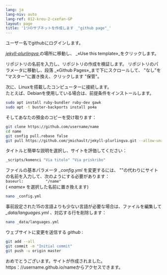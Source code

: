 ```yaml
---
lang: ja
lang-niv: auto
lang-ref: 012-kreu-2-cxefan-GP
layout: page
title: '1つのサブネットを作成します _"github page"_'
---
```


ユーザー名でgithubにログインします。  

 [ _jekyll-plurlingva_ ](https://github.com/jmichault/jekyll-plurlingva)の場所に移動し、 _«Use this template»_をクリックします。

リポジトリの名前を入力し、リポジトリの作成を検証します。
リポジトリのパラメータに移動し、段落 _«Github Pages»_まで下にスクロールして、 "なし"を "マスター"に置き換え、クリックします "保管"。

次に、Linuxを搭載したコンピューターに接続します。  
たとえば、Debianを使用している場合は、前提条件をインストールします。
```bash
sudo apt install ruby-bundler ruby-dev gawk
sudo apt -t buster-backports install po4a
```

そしてあなたの預金のコピーを受け取ります：
```bash
git clone https://github.com/username/name
cd name
git config pull.rebase false
git pull https://github.com/jmichault/jekyll-plurlingva.git --allow-unrelated-histories
```

タイトルと簡単な説明を選択し、サイトを評価してください：
```bash
_scripts/komenci "Via titolo" "Via priskribo"
```

ファイルの基本パラメータ _\_config.yml_ を変更するには、 ""の代わりにサイトの名前を入力して、次のようにする必要があります：  
    `baseurl:          "/name"`  
    ( _«name»_ を選択した名前に置き換えます)
```bash
nano _config.yml
```

事前設定された15の言語よりも少ない言語が必要な場合は、ファイルを編集して _\_data/languages.yml_ 、対応する行を削除します：
```bash
nano _data/languages.yml
```

ウェブサイトに変更を送信する _github_ :
```bash
git add --all
git commit -m "Initial commit"
git push -u origin master
```

おめでとうございます。サイトが作成されました。https：//username.github.io/nameからアクセスできます。

